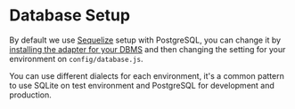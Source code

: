 # Database Setup

By default we use [Sequelize](http://docs.sequelizejs.com/) setup with PostgreSQL, you can change it by [installing the adapter for your DBMS](http://docs.sequelizejs.com/en/latest/docs/getting-started/#installation) and then changing the setting for your environment on `config/database.js`.

You can use different dialects for each environment, it's a common pattern to use SQLite on test environment and PostgreSQL for development and production.
